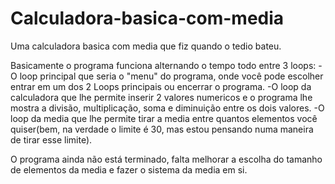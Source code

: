 # Calculadora-basica-com-media
Uma calculadora basica com media que fiz quando o tedio bateu.

Basicamente o programa funciona alternando o tempo todo entre 3 loops:
-O loop principal que seria o "menu" do programa, onde você pode escolher entrar em um dos 2 Loops principais ou encerrar o programa.
-O loop da calculadora que lhe permite inserir 2 valores numericos e o programa lhe mostra a divisão, multiplicação, soma e diminuição
entre os dois valores.
-O loop da media que lhe permite tirar a media entre quantos elementos você quiser(bem, na verdade o limite é 30, mas estou pensando numa maneira
de tirar esse limite).

O programa ainda não está terminado, falta melhorar a escolha do tamanho de elementos da media e fazer o sistema da media em si.
